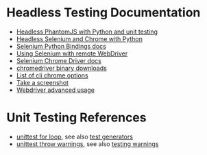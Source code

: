 # Headless Testing Documentation

* [Headless PhantomJS with Python and unit testing](http://www.realpython.com/blog/python/headless-selenium-testing-with-python-and-phantomjs/)
* [Headless Selenium and Chrome with Python](http://www.chrisle.me/2013/08/running-headless-selenium-with-chrome/)
* [Selenium Python Bindings docs](http://selenium-python.readthedocs.org/en/latest/installation.html)
* [Using Selenium with remote WebDriver](http://selenium-python.readthedocs.org/en/latest/getting-started.html#selenium-remote-webdriver)
* [Selenium Chrome Driver docs](http://code.google.com/p/selenium/wiki/ChromeDriver)
* [chromedriver binary downloads](http://chromedriver.storage.googleapis.com/index.html?path=2.9/)
* [List of cli chrome options](http://peter.sh/experiments/chromium-command-line-switches/)
* [Take a screenshot](http://stackoverflow.com/questions/8900073/webdriver-screenshot)
* [Webdriver advanced usage](http://docs.seleniumhq.org/docs/04_webdriver_advanced.jsp)

# Unit Testing References

* [unittest for loop](http://stackoverflow.com/questions/1193909/pythons-unittest-and-dynamic-creation-of-test-cases), see also [test generators](https://nose.readthedocs.org/en/latest/writing_tests.html#test-generators)
* [unittest throw warnings](http://stackoverflow.com/questions/3892218/how-to-test-with-pythons-unittest-that-a-warning-has-been-thrown), see also [testing warnings](http://docs.python.org/2/library/warnings.html#testing-warnings)


